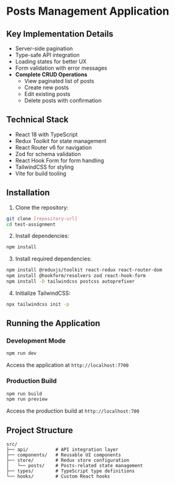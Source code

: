 # Posts Management Application

## Key Implementation Details
- Server-side pagination
- Type-safe API integration
- Loading states for better UX
- Form validation with error messages
- **Complete CRUD Operations**
  - View paginated list of posts
  - Create new posts
  - Edit existing posts
  - Delete posts with confirmation

## Technical Stack
- React 18 with TypeScript
- Redux Toolkit for state management
- React Router v6 for navigation
- Zod for schema validation
- React Hook Form for form handling
- TailwindCSS for styling
- Vite for build tooling

## Installation

1. Clone the repository:
```bash
git clone [repository-url]
cd test-assignment
```

2. Install dependencies:
```bash
npm install
```

3. Install required dependencies:
```bash
npm install @reduxjs/toolkit react-redux react-router-dom
npm install @hookform/resolvers zod react-hook-form
npm install -D tailwindcss postcss autoprefixer
```

4. Initialize TailwindCSS:
```bash
npx tailwindcss init -p
```

## Running the Application

### Development Mode
```bash
npm run dev
```
Access the application at `http://localhost:7700`

### Production Build
```bash
npm run build
npm run preview
```
Access the production build at `http://localhost:700`

## Project Structure

```
src/
├── api/          # API integration layer
├── components/   # Reusable UI components
├── store/        # Redux store configuration
│   └── posts/    # Posts-related state management
├── types/        # TypeScript type definitions
└── hooks/        # Custom React hooks
```

